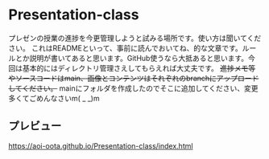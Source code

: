 # Presentation-class
プレゼンの授業の進捗を今更管理しようと試みる場所です。使い方は聞いてください。
これはREADMEといって、事前に読んでおいてね、的な文章です。ルールとか説明が書いてあると思います。GitHub使うなら大抵あると思います。今回は基本的にはディレクトリ管理さえしてもらえれば大丈夫です。
~~進捗メモ等やソースコードはmain、画像とコンテンツはそれぞれのbranchにアップロードしてください。~~
mainにフォルダを作成したのでそこに追加してください、変更多くてごめんなさいm( _ _)m

## プレビュー
<https://aoi-oota.github.io/Presentation-class/index.html>
